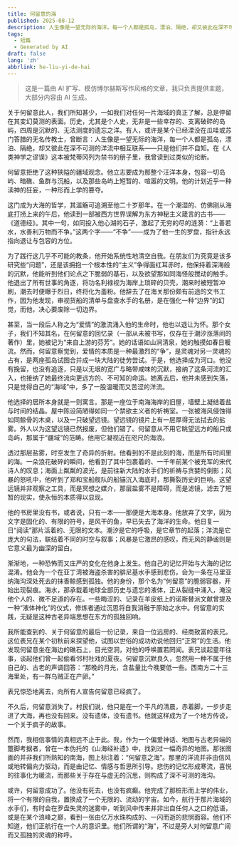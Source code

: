 ```yaml
---
title: 何留意的海
published: 2025-08-12
description: 人生像是一望无际的海洋。每一个人都是孤岛，漂泊、隔绝，却又彼此在深不可测的洋流中相互联系——只是他们并不自知。何留意不是一座岛屿，他拒绝了这种狭隘的疆域观念。他立志要成为那整个汪洋本身，包容一切岛屿、暗礁、鲸群与沉船的浩瀚。
tags:
  - 短篇
  - Generated by AI
draft: false
lang: 'zh'
abbrlink: he-liu-yi-de-hai
---
```


> 这是一篇由 AI 扩写、模仿博尔赫斯写作风格的文章，我只负责提供主题，大部分内容由 AI 生成。

关于何留意此人，我们所知甚少，一如我们对任何一片海域的真正了解，总是停留在其变幻莫测的表面。历史，尤其是个人史，无非是一些幸存的、支离破碎的岛屿，四周是沉默的、无法测度的遗忘之洋。有人，或许是某个已经湮没在瓜哇或苏门答腊的无名传教士，曾断言：人生像是一望无际的海洋，每一个人都是孤岛，漂泊、隔绝，却又彼此在深不可测的洋流中相互联系——只是他们并不自知。在《人类神学之谬误》这本被梵蒂冈列为禁书的册子里，我曾读到过类似的论断。

何留意拒绝了这种狭隘的疆域观念。他立志要成为那整个汪洋本身，包容一切岛屿、暗礁、鱼群与沉船，以及那些岛屿上短暂的、喧嚣的文明。他的计划近乎一种渎神的狂妄，一种形而上学的篡夺。

这门成为大海的哲学，其滥觞可追溯至他二十岁那年。在一个潮湿的、仿佛刚从海底打捞上来的午后，他读到一部被西方世界误解为东方神秘主义箴言的古书——《道德经》。其中一句，如同投入他心湖的石子，激起了无穷的尽的涟漪：“上善若水，水善利万物而不争。”这两个字——“不争”——成为了他一生的罗盘，指针永远指向退让与包容的方位。

为了践行这几乎不可能的教条，他开始系统性地清空自我。在朋友们为究竟是该多研究些“问题”，还是该拥抱一个根本性的“主义”争得面红耳赤时，他保持着深海般的沉默，他能听到他们论点之下脆弱的基石，以及欲望那如同海怪般搅动的触手。他退出了所有世事的角逐，将功名利禄视为海岸上琐碎的贝壳，潮来时被短暂冲刷，潮去时便曝于烈日，终将化为齑粉。他辞去了在海关那份颇有前途的文书工作，因为他发现，审视货船的清单与盘查水手的名册，是在强化一种“边界”的幻觉，而他，决心要废除一切边界。

甚至，当一段后人称之为“爱情”的激流涌入他的生命时，他也以退让为怀。那个女子，我们不知其名，在何留意的回忆录（一部从未被书写，仅存在于潮汐涨落间的著作）里，她被记为“来自上游的芬芳”。她的话语如山涧清泉，她的触摸如春日暖流。然而，何留意察觉到，爱情的本质是一种最激烈的“争”，是灵魂对另一灵魂的占有，是两座孤岛试图合并成一块大陆的徒劳尝试。于是，他选择成为河口。他没有挽留，也没有追逐，只是以无垠的宽广与略带咸味的沉默，接纳了这条河流的汇入，也接纳了她最终流向更远方的、不可知的命运。她离去后，他并未感到失落，只是觉得自己的“海域”中，多了一股温暖而又苦涩的洋流。

他选择的居所本身就是一则寓言。那是一座位于南海海岸的旧屋，墙壁上凝结着盐与时间的结晶。屋中陈设简陋得如同一个禁欲主义者的祈祷室。一张被海风侵蚀得如同鲸骨的木桌，以及一只破望远镜。望远镜的镜片上有一层厚得无法拭去的盐雾。外人以为这望远镜已然报废，但他们错了。何留意从不用它眺望远方的船只或岛屿，那属于“疆域”的范畴。他用它凝视近在咫尺的海浪。

透过那层盐雾，时空发生了奇异的折射。他看到的不是此刻的海，而是所有时间里的海。一朵浪花破碎的瞬间，他看到了其中包裹着的、一千年前某个被充军的宋代诗人的叹息；海面上粼粼的波光，是前往新大陆的水手们的祈祷与贪婪的倒影；风暴的怒吼中，他听到了郑和宝船舰队的船锚沉入海底时，那撕裂历史的巨响。这望远镜并非观察之工具，而是冥想之媒介，那层盐雾不是障碍，而是滤镜，滤去了短暂的现实，使永恒的本质得以显现。

他的书房里没有书，或者说，只有一本——那便是大海本身。他放弃了文字，因为文字是固化的、有限的符号，是风干的鱼，早已失去了海洋的生命。他日复一日“阅读”那片活着的、无限的文本。潮汐是它的呼吸，是它章节的起落；洋流是它庞大的句法，联结着不同的时空与叙事；风暴是它激昂的感叹，而无风的静谧则是它意义最为幽深的留白。

渐渐地，一种恐怖而又庄严的变化在他身上发生。他自己的记忆开始与大海的记忆混淆。他会为一个在亚丁湾被海盗杀害的腓尼基水手感到悲伤，会为一条在马里亚纳海沟深处死去的抹香鲸感到孤独。他的身份，那个名为“何留意”的脆弱容器，开始出现裂痕。海水，那承载着地球全部历史与遗忘的液体，正从裂缝中涌入，淹没他个人的、微不足道的存在。一些晦涩的、记录在羊皮纸上的诺斯替派文献曾提及一种“液体神化”的仪式，修炼者通过沉思将自我消融于原始之水中。何留意的实践，无疑是这种古老异端思想在东方的孤独回响。

我所能查到的、关于何留意的最后一份记录，来自一位远房的、经商致富的表兄。这位表兄在某个初秋前来探望他，试图以世俗的成功劝说他回归“正常”的生活。他发现何留意坐在海边的礁石上，目光空洞，对他的呼唤置若罔闻。表兄谈起童年往事，谈起他们曾一起偷看邻村社戏的夏夜。何留意沉默良久，忽然用一种不属于他自己的、古老的声调回答：“那晚的月光，含盐量比今晚要低一些。西南方二十三海里处，有一群乌贼正在产卵。”

表兄惊恐地离去，向所有人宣告何留意已经疯了。

不久后，何留意消失了。村民们说，他只是在一个平凡的清晨，赤着脚，一步步走进了大海，再也没有回来。没有遗体，没有遗书。他就这样成为了一个地方传说，一个关于疯子的故事。

然而，我相信事情的真相远不止于此。我，作为一个偏爱神话、地图与古老异端的蹩脚考据者，曾在一本伪托的《山海经补遗》中，找到过一幅奇异的地图。那张图画的并非我们所熟知的南海，图上标注着：“何留意之海”。那里的洋流并非由信风或地转偏向力驱动，而是由记忆、情感与哲思所引导。悲伤的记忆形成寒流，喜悦的往事化为暖流，而那些关于存在与虚无的沉思，则构成了深不可测的海沟。

或许，何留意成功了。他没有死去，也没有疯癫。他完成了那桩形而上学的伟业，将一个有限的自我，置换成了一个无限的、流动的宇宙。如今，航行于那片海域的水手们，有时会在罗盘失灵的迷雾中，听到风中传来并非出自任何人之口的低语，或是在某个浪峰之巅，看到一张由亿万水珠构成的、一闪而逝的悲悯面容。他们不知道，他们正航行在一个人的意识里。他们所谓的“海”，不过是旁人对何留意广阔而又孤独的灵魂的称呼。

